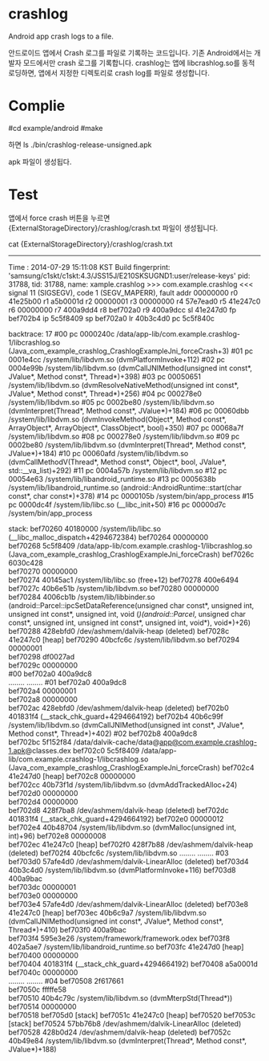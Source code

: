 crashlog
========

Android app crash logs to a file.

안드로이드 앱에서 Crash 로그를 파일로 기록하는 코드입니다.
기존 Android에서는 개발자 모드에서만 crash 로그를 기록합니다.
crashlog는 앱에 libcrashlog.so를 동적로딩하면, 앱에서 지정한 디렉토리로 crash log를 파일로 생성합니다.

Complie
========
#cd example/android
#make

하면 
ls ./bin/crashlog-release-unsigned.apk 

apk 파일이 생성됩다.

Test
========

앱에서 force crash 버튼을 누르면 {ExternalStorageDirectory}/crashlog/crash.txt 파일이 생성됩니다.

cat {ExternalStorageDirectory}/crashlog/crash.txt

*** *** *** *** *** *** *** *** *** *** *** *** *** *** *** ***
Time : 2014-07-29 15:11:08 KST
Build fingerprint: 'samsung/c1skt/c1skt:4.3/JSS15J/E210SKSUGND1:user/release-keys'
pid: 31788, tid: 31788, name: xample.crashlog  >>> com.example.crashlog <<<
signal 11 (SIGSEGV), code 1 (SEGV_MAPERR), fault addr 00000000
    r0 41e25b00  r1 a5b0001d  r2 00000001  r3 00000000
    r4 57e7ead0  r5 41e247c0  r6 00000000  r7 400a9dd4
    r8 bef702a0  r9 400a9dcc  sl 41e247d0  fp bef702b4
    ip 5c5f8409  sp bef702a0  lr 40b3c4d0  pc 5c5f840c

backtrace: 17
  #00  pc 0000240c  /data/app-lib/com.example.crashlog-1/libcrashlog.so (Java_com_example_crashlog_CrashlogExampleJni_forceCrash+3)
  #01  pc 0001e4cc  /system/lib/libdvm.so (dvmPlatformInvoke+112)
  #02  pc 0004e99b  /system/lib/libdvm.so (dvmCallJNIMethod(unsigned int const*, JValue*, Method const*, Thread*)+398)
  #03  pc 00050651  /system/lib/libdvm.so (dvmResolveNativeMethod(unsigned int const*, JValue*, Method const*, Thread*)+256)
  #04  pc 000278e0  /system/lib/libdvm.so
  #05  pc 0002be80  /system/lib/libdvm.so (dvmInterpret(Thread*, Method const*, JValue*)+184)
  #06  pc 00060dbb  /system/lib/libdvm.so (dvmInvokeMethod(Object*, Method const*, ArrayObject*, ArrayObject*, ClassObject*, bool)+350)
  #07  pc 00068a7f  /system/lib/libdvm.so
  #08  pc 000278e0  /system/lib/libdvm.so
  #09  pc 0002be80  /system/lib/libdvm.so (dvmInterpret(Thread*, Method const*, JValue*)+184)
  #10  pc 00060afd  /system/lib/libdvm.so (dvmCallMethodV(Thread*, Method const*, Object*, bool, JValue*, std::__va_list)+292)
  #11  pc 0004a57b  /system/lib/libdvm.so
  #12  pc 00054e63  /system/lib/libandroid_runtime.so
  #13  pc 0005638b  /system/lib/libandroid_runtime.so (android::AndroidRuntime::start(char const*, char const*)+378)
  #14  pc 0000105b  /system/bin/app_process
  #15  pc 0000dc4f  /system/lib/libc.so (__libc_init+50)
  #16  pc 00000d7c  /system/bin/app_process

stack:
         bef70260  40180000  /system/lib/libc.so (__libc_malloc_dispatch+4294672384)
         bef70264  00000000  
         bef70268  5c5f8409  /data/app-lib/com.example.crashlog-1/libcrashlog.so (Java_com_example_crashlog_CrashlogExampleJni_forceCrash)
         bef7026c  6030c428  
         bef70270  00000000  
         bef70274  40145ac1  /system/lib/libc.so (free+12)
         bef70278  400e6494  
         bef7027c  40b6e51b  /system/lib/libdvm.so
         bef70280  00000000  
         bef70284  4006cb1b  /system/lib/libbinder.so (android::Parcel::ipcSetDataReference(unsigned char const*, unsigned int, unsigned int const*, unsigned int, void (*)(android::Parcel*, unsigned char const*, unsigned int, unsigned int const*, unsigned int, void*), void*)+26)
         bef70288  428ebfd0  /dev/ashmem/dalvik-heap (deleted)
         bef7028c  41e247c0  [heap]
         bef70290  40bcfc6c  /system/lib/libdvm.so
         bef70294  00000001  
         bef70298  df0027ad  
         bef7029c  00000000  
    #00  bef702a0  400a9dc8  
         ........  ........
    #01  bef702a0  400a9dc8  
         bef702a4  00000001  
         bef702a8  00000000  
         bef702ac  428ebfd0  /dev/ashmem/dalvik-heap (deleted)
         bef702b0  401831f4   (__stack_chk_guard+4294664192)
         bef702b4  40b6c99f  /system/lib/libdvm.so (dvmCallJNIMethod(unsigned int const*, JValue*, Method const*, Thread*)+402)
    #02  bef702b8  400a9dc8  
         bef702bc  5f152f84  /data/dalvik-cache/data@app@com.example.crashlog-1.apk@classes.dex
         bef702c0  5c5f8409  /data/app-lib/com.example.crashlog-1/libcrashlog.so (Java_com_example_crashlog_CrashlogExampleJni_forceCrash)
         bef702c4  41e247d0  [heap]
         bef702c8  00000000  
         bef702cc  40b73f1d  /system/lib/libdvm.so (dvmAddTrackedAlloc+24)
         bef702d0  00000000  
         bef702d4  00000000  
         bef702d8  428f7ba8  /dev/ashmem/dalvik-heap (deleted)
         bef702dc  401831f4   (__stack_chk_guard+4294664192)
         bef702e0  00000012  
         bef702e4  40b48704  /system/lib/libdvm.so (dvmMalloc(unsigned int, int)+96)
         bef702e8  00000008  
         bef702ec  41e247c0  [heap]
         bef702f0  428f7b88  /dev/ashmem/dalvik-heap (deleted)
         bef702f4  40bcfc6c  /system/lib/libdvm.so
         ........  ........
    #03  bef703d0  57afe4d0  /dev/ashmem/dalvik-LinearAlloc (deleted)
         bef703d4  40b3c4d0  /system/lib/libdvm.so (dvmPlatformInvoke+116)
         bef703d8  400a9bac  
         bef703dc  00000001  
         bef703e0  00000000  
         bef703e4  57afe4d0  /dev/ashmem/dalvik-LinearAlloc (deleted)
         bef703e8  41e247c0  [heap]
         bef703ec  40b6c9a7  /system/lib/libdvm.so (dvmCallJNIMethod(unsigned int const*, JValue*, Method const*, Thread*)+410)
         bef703f0  400a9bac  
         bef703f4  595e3e26  /system/framework/framework.odex
         bef703f8  402a5ae7  /system/lib/libandroid_runtime.so
         bef703fc  41e247d0  [heap]
         bef70400  00000000  
         bef70404  401831f4   (__stack_chk_guard+4294664192)
         bef70408  a5a0001d  
         bef7040c  00000000  
         ........  ........
    #04  bef70508  2f617661  
         bef7050c  fffffe58  
         bef70510  40b4c79c  /system/lib/libdvm.so (dvmMterpStd(Thread*))
         bef70514  00000000  
         bef70518  bef705d0  [stack]
         bef7051c  41e247c0  [heap]
         bef70520  bef7053c  [stack]
         bef70524  57bb76b8  /dev/ashmem/dalvik-LinearAlloc (deleted)
         bef70528  428b0d24  /dev/ashmem/dalvik-heap (deleted)
         bef7052c  40b49e84  /system/lib/libdvm.so (dvmInterpret(Thread*, Method const*, JValue*)+188)

